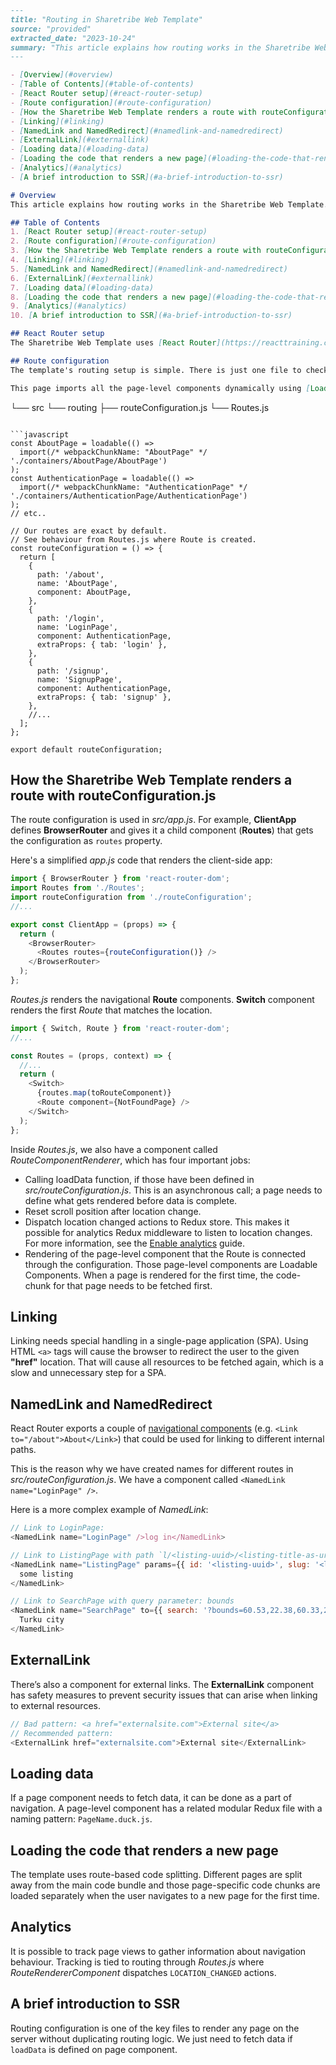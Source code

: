 ```markdown
---
title: "Routing in Sharetribe Web Template"
source: "provided"
extracted_date: "2023-10-24"
summary: "This article explains how routing works in the Sharetribe Web Template."
---

- [Overview](#overview)
- [Table of Contents](#table-of-contents)
- [React Router setup](#react-router-setup)
- [Route configuration](#route-configuration)
- [How the Sharetribe Web Template renders a route with routeConfiguration.js](#how-the-sharetribe-web-template-renders-a-route-with-routeconfigurationjs)
- [Linking](#linking)
- [NamedLink and NamedRedirect](#namedlink-and-namedredirect)
- [ExternalLink](#externallink)
- [Loading data](#loading-data)
- [Loading the code that renders a new page](#loading-the-code-that-renders-a-new-page)
- [Analytics](#analytics)
- [A brief introduction to SSR](#a-brief-introduction-to-ssr)

# Overview
This article explains how routing works in the Sharetribe Web Template.

## Table of Contents
1. [React Router setup](#react-router-setup)
2. [Route configuration](#route-configuration)
3. [How the Sharetribe Web Template renders a route with routeConfiguration.js](#how-the-sharetribe-web-template-renders-a-route-with-routeconfigurationjs)
4. [Linking](#linking)
5. [NamedLink and NamedRedirect](#namedlink-and-namedredirect)
6. [ExternalLink](#externallink)
7. [Loading data](#loading-data)
8. [Loading the code that renders a new page](#loading-the-code-that-renders-a-new-page)
9. [Analytics](#analytics)
10. [A brief introduction to SSR](#a-brief-introduction-to-ssr)

## React Router setup
The Sharetribe Web Template uses [React Router](https://reacttraining.com/react-router/web) for creating routes to different pages.

## Route configuration
The template's routing setup is simple. There is just one file to check before you link to existing routes or start creating new routes to static pages: *routeConfiguration.js*.

This page imports all the page-level components dynamically using [Loadable Components](https://loadable-components.com/). In addition, there's a configuration that specifies all the pages that are currently used within the template:

```
└── src
    └── routing
        ├── routeConfiguration.js
        └── Routes.js
```

```javascript
const AboutPage = loadable(() =>
  import(/* webpackChunkName: "AboutPage" */ './containers/AboutPage/AboutPage')
);
const AuthenticationPage = loadable(() =>
  import(/* webpackChunkName: "AuthenticationPage" */ './containers/AuthenticationPage/AuthenticationPage')
);
// etc..

// Our routes are exact by default.
// See behaviour from Routes.js where Route is created.
const routeConfiguration = () => {
  return [
    {
      path: '/about',
      name: 'AboutPage',
      component: AboutPage,
    },
    {
      path: '/login',
      name: 'LoginPage',
      component: AuthenticationPage,
      extraProps: { tab: 'login' },
    },
    {
      path: '/signup',
      name: 'SignupPage',
      component: AuthenticationPage,
      extraProps: { tab: 'signup' },
    },
    //...
  ];
};

export default routeConfiguration;
```

## How the Sharetribe Web Template renders a route with routeConfiguration.js
The route configuration is used in *src/app.js*. For example, **ClientApp** defines **BrowserRouter** and gives it a child component (**Routes**) that gets the configuration as `routes` property.

Here's a simplified *app.js* code that renders the client-side app:

```javascript
import { BrowserRouter } from 'react-router-dom';
import Routes from './Routes';
import routeConfiguration from './routeConfiguration';
//...

export const ClientApp = (props) => {
  return (
    <BrowserRouter>
      <Routes routes={routeConfiguration()} />
    </BrowserRouter>
  );
};
```

*Routes.js* renders the navigational **Route** components. **Switch** component renders the first *Route* that matches the location.

```javascript
import { Switch, Route } from 'react-router-dom';
//...

const Routes = (props, context) => {
  //...
  return (
    <Switch>
      {routes.map(toRouteComponent)}
      <Route component={NotFoundPage} />
    </Switch>
  );
};
```

Inside *Routes.js*, we also have a component called *RouteComponentRenderer*, which has four important jobs:
- Calling loadData function, if those have been defined in *src/routeConfiguration.js*. This is an asynchronous call; a page needs to define what gets rendered before data is complete.
- Reset scroll position after location change.
- Dispatch location changed actions to Redux store. This makes it possible for analytics Redux middleware to listen to location changes. For more information, see the [Enable analytics](https://www.example.com) guide.
- Rendering of the page-level component that the Route is connected through the configuration. Those page-level components are Loadable Components. When a page is rendered for the first time, the code-chunk for that page needs to be fetched first.

## Linking
Linking needs special handling in a single-page application (SPA). Using HTML `<a>` tags will cause the browser to redirect the user to the given **"href"** location. That will cause all resources to be fetched again, which is a slow and unnecessary step for a SPA.

## NamedLink and NamedRedirect
React Router exports a couple of [navigational components](https://reacttraining.com/react-router/web/api/Link) (e.g. `<Link to="/about">About</Link>`) that could be used for linking to different internal paths.

This is the reason why we have created names for different routes in *src/routeConfiguration.js*. We have a component called `<NamedLink name="LoginPage" />`.

Here is a more complex example of *NamedLink*:

```javascript
// Link to LoginPage:
<NamedLink name="LoginPage" />log in</NamedLink>

// Link to ListingPage with path `l/<listing-uuid>/<listing-title-as-url-slug>/`:
<NamedLink name="ListingPage" params={{ id: '<listing-uuid>', slug: '<listing-title-as-url-slug>' }}>
  some listing
</NamedLink>

// Link to SearchPage with query parameter: bounds
<NamedLink name="SearchPage" to={{ search: '?bounds=60.53,22.38,60.33,22.06' }}>
  Turku city
</NamedLink>
```

## ExternalLink
There’s also a component for external links. The **ExternalLink** component has safety measures to prevent security issues that can arise when linking to external resources.

```javascript
// Bad pattern: <a href="externalsite.com">External site</a>
// Recommended pattern:
<ExternalLink href="externalsite.com">External site</ExternalLink>
```

## Loading data
If a page component needs to fetch data, it can be done as a part of navigation. A page-level component has a related modular Redux file with a naming pattern: `PageName.duck.js`.

## Loading the code that renders a new page
The template uses route-based code splitting. Different pages are split away from the main code bundle and those page-specific code chunks are loaded separately when the user navigates to a new page for the first time.

## Analytics
It is possible to track page views to gather information about navigation behaviour. Tracking is tied to routing through *Routes.js* where *RouteRendererComponent* dispatches `LOCATION_CHANGED` actions.

## A brief introduction to SSR
Routing configuration is one of the key files to render any page on the server without duplicating routing logic. We just need to fetch data if `loadData` is defined on page component.
```